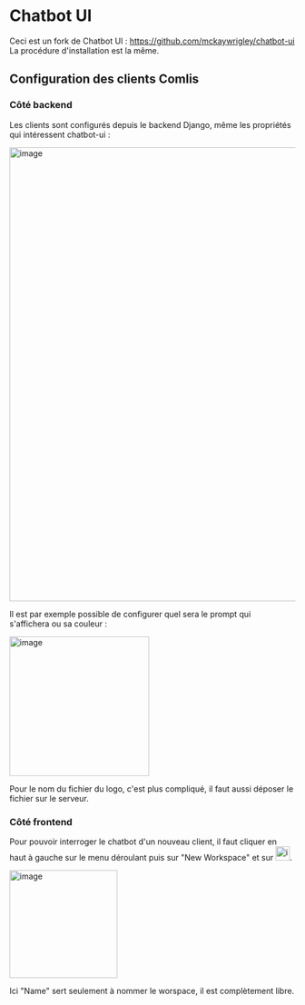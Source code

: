 # Chatbot UI

Ceci est un fork de Chatbot UI : https://github.com/mckaywrigley/chatbot-ui
La procédure d'installation est la même.

## Configuration des clients Comlis

### Côté backend

Les clients sont configurés depuis le backend Django, même les propriétés qui intéressent chatbot-ui :

<img width="800" alt="image" src="https://github.com/jciaffi/chatbot-ui-fork/assets/62593000/34aa7f81-bfc8-417d-994c-f217c6ad2a26">

Il est par exemple possible de configurer quel sera le prompt qui s'affichera ou sa couleur :

<img width="246" alt="image" src="https://github.com/jciaffi/chatbot-ui-fork/assets/62593000/916ad17a-c457-45e8-98c6-13e6d5b050a9">

Pour le nom du fichier du logo, c'est plus compliqué, il faut aussi déposer le fichier sur le serveur.

### Côté frontend

Pour pouvoir interroger le chatbot d'un nouveau client, il faut cliquer en haut à gauche sur le menu déroulant puis sur "New Workspace" et sur <img width="25" alt="image" src="https://github.com/jciaffi/chatbot-ui-fork/assets/62593000/7f8d9134-6b9a-4b41-8ebc-53e561727e0c">. 

<img width="190" alt="image" src="https://github.com/jciaffi/chatbot-ui-fork/assets/62593000/4013815d-4e5e-47bc-8dda-b1e4a2f0201d">

Ici "Name" sert seulement à nommer le worspace, il est complètement libre.


